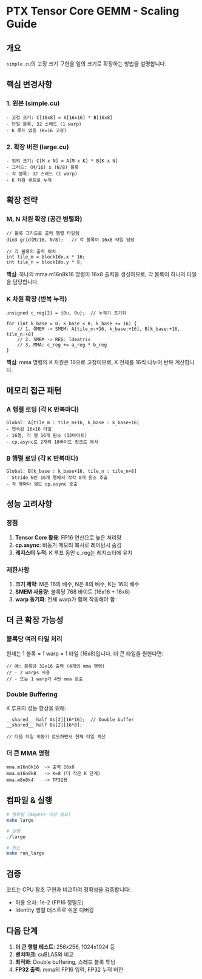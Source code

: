 # PTX Tensor Core GEMM - Scaling Guide

## 개요

`simple.cu`의 고정 크기 구현을 임의 크기로 확장하는 방법을 설명합니다.

## 핵심 변경사항

### 1. 원본 (simple.cu)
```
- 고정 크기: C[16x8] = A[16x16] * B[16x8]
- 단일 블록, 32 스레드 (1 warp)
- K 루프 없음 (K=16 고정)
```

### 2. 확장 버전 (large.cu)
```
- 임의 크기: C[M x N] = A[M x K] * B[K x N]
- 그리드: (M/16) x (N/8) 블록
- 각 블록: 32 스레드 (1 warp)
- K 차원 루프로 누적
```

## 확장 전략

### M, N 차원 확장 (공간 병렬화)
```cuda
// 블록 그리드로 출력 행렬 타일링
dim3 grid(M/16, N/8);   // 각 블록이 16x8 타일 담당

// 각 블록의 출력 위치
int tile_m = blockIdx.x * 16;
int tile_n = blockIdx.y * 8;
```

**핵심**: 하나의 mma.m16n8k16 명령이 16x8 출력을 생성하므로, 각 블록이 하나의 타일을 담당합니다.

### K 차원 확장 (반복 누적)
```cuda
unsigned c_reg[2] = {0u, 0u};  // 누적기 초기화

for (int k_base = 0; k_base < K; k_base += 16) {
    // 1. GMEM -> SMEM: A[tile_m:+16, k_base:+16], B[k_base:+16, tile_n:+8]
    // 2. SMEM -> REG: ldmatrix
    // 3. MMA: c_reg += a_reg * b_reg
}
```

**핵심**: mma 명령의 K 차원은 16으로 고정이므로, K 전체를 16씩 나누어 반복 계산합니다.

## 메모리 접근 패턴

### A 행렬 로딩 (각 K 반복마다)
```
Global: A[tile_m : tile_m+16, k_base : k_base+16]
- 연속된 16x16 타일
- 16행, 각 행 16개 원소 (32바이트)
- cp.async로 2개의 16바이트 청크로 복사
```

### B 행렬 로딩 (각 K 반복마다)
```
Global: B[k_base : k_base+16, tile_n : tile_n+8]
- Stride N인 16개 행에서 각각 8개 원소 추출
- 각 행마다 별도 cp.async 호출
```

## 성능 고려사항

### 장점
1. **Tensor Core 활용**: FP16 연산으로 높은 처리량
2. **cp.async**: 비동기 메모리 복사로 레이턴시 숨김
3. **레지스터 누적**: K 루프 동안 c_reg는 레지스터에 유지

### 제한사항
1. **크기 제약**: M은 16의 배수, N은 8의 배수, K는 16의 배수
2. **SMEM 사용량**: 블록당 768 바이트 (16x16 + 16x8)
3. **warp 동기화**: 전체 warp가 함께 작동해야 함

## 더 큰 확장 가능성

### 블록당 여러 타일 처리
현재는 1 블록 = 1 warp = 1 타일 (16x8)입니다.
더 큰 타일을 원한다면:

```cuda
// 예: 블록당 32x16 출력 (4개의 mma 명령)
// - 2 warps 사용
// - 또는 1 warp가 4번 mma 호출
```

### Double Buffering
K 루프의 성능 향상을 위해:
```cuda
__shared__ half As[2][16*16];  // Double buffer
__shared__ half Bs[2][16*8];

// 다음 타일 비동기 로드하면서 현재 타일 계산
```

### 더 큰 MMA 명령
```
mma.m16n8k16  -> 출력 16x8
mma.m16n8k8   -> K=8 (더 작은 K 단계)
mma.m8n8k4    -> TF32용
```

## 컴파일 & 실행

```bash
# 컴파일 (Ampere 이상 필요)
make large

# 실행
./large

# 또는
make run_large
```

## 검증

코드는 CPU 참조 구현과 비교하여 정확성을 검증합니다:
- 허용 오차: 1e-2 (FP16 정밀도)
- Identity 행렬 테스트로 쉬운 디버깅

## 다음 단계

1. **더 큰 행렬 테스트**: 256x256, 1024x1024 등
2. **벤치마크**: cuBLAS와 비교
3. **최적화**: Double buffering, 스레드 블록 튜닝
4. **FP32 출력**: mma의 FP16 입력, FP32 누적 버전

